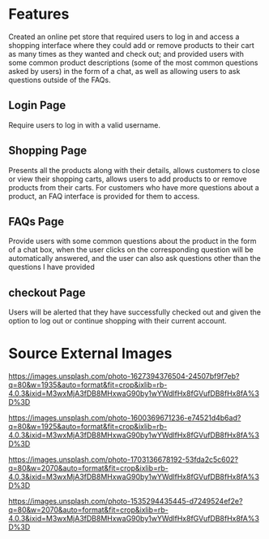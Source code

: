 # Features
Created an online pet store that required users to log in and access a shopping interface where they could add or remove products to their cart as many times as they wanted and check out; and provided users with some common product descriptions (some of the most common questions asked by users) in the form of a chat, as well as allowing users to ask questions outside of the FAQs.

## Login Page
Require users to log in with a valid username.

## Shopping Page
Presents all the products along with their details, allows customers to close or view their shopping carts, allows users to add products to or remove products from their carts. For customers who have more questions about a product, an FAQ interface is provided for them to access.

## FAQs Page
Provide users with some common questions about the product in the form of a chat box, when the user clicks on the corresponding question will be automatically answered, and the user can also ask questions other than the questions I have provided

## checkout Page
Users will be alerted that they have successfully checked out and given the option to log out or continue shopping with their current account.

# Source External Images
https://images.unsplash.com/photo-1627394376504-24507bf9f7eb?q=80&w=1935&auto=format&fit=crop&ixlib=rb-4.0.3&ixid=M3wxMjA3fDB8MHxwaG90by1wYWdlfHx8fGVufDB8fHx8fA%3D%3D

https://images.unsplash.com/photo-1600369671236-e74521d4b6ad?q=80&w=1925&auto=format&fit=crop&ixlib=rb-4.0.3&ixid=M3wxMjA3fDB8MHxwaG90by1wYWdlfHx8fGVufDB8fHx8fA%3D%3D

https://images.unsplash.com/photo-1703136678192-53fda2c5c602?q=80&w=2070&auto=format&fit=crop&ixlib=rb-4.0.3&ixid=M3wxMjA3fDB8MHxwaG90by1wYWdlfHx8fGVufDB8fHx8fA%3D%3D

https://images.unsplash.com/photo-1535294435445-d7249524ef2e?q=80&w=2070&auto=format&fit=crop&ixlib=rb-4.0.3&ixid=M3wxMjA3fDB8MHxwaG90by1wYWdlfHx8fGVufDB8fHx8fA%3D%3D


